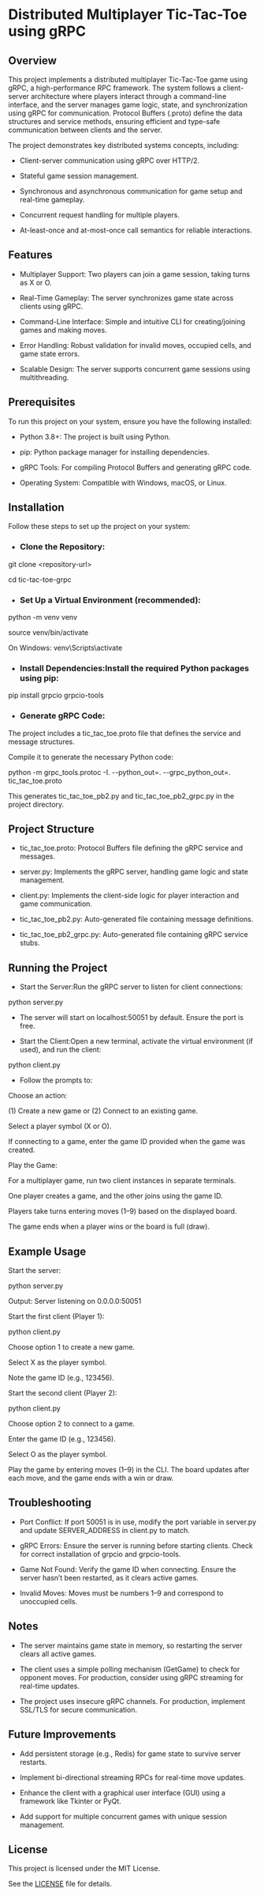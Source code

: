 # Distributed Multiplayer Tic-Tac-Toe using gRPC

## Overview

This project implements a distributed multiplayer Tic-Tac-Toe game using gRPC, a high-performance RPC framework. The system follows a client-server architecture where players interact through a command-line interface, and the server manages game logic, state, and synchronization using gRPC for communication. Protocol Buffers (.proto) define the data structures and service methods, ensuring efficient and type-safe communication between clients and the server.

The project demonstrates key distributed systems concepts, including:

* Client-server communication using gRPC over HTTP/2.

* Stateful game session management.

* Synchronous and asynchronous communication for game setup and real-time gameplay.

* Concurrent request handling for multiple players.

* At-least-once and at-most-once call semantics for reliable interactions.

## Features

* Multiplayer Support: Two players can join a game session, taking turns as X or O.

* Real-Time Gameplay: The server synchronizes game state across clients using gRPC.

* Command-Line Interface: Simple and intuitive CLI for creating/joining games and making moves.

* Error Handling: Robust validation for invalid moves, occupied cells, and game state errors.

* Scalable Design: The server supports concurrent game sessions using multithreading.

## Prerequisites
To run this project on your system, ensure you have the following installed:

* Python 3.8+: The project is built using Python.

* pip: Python package manager for installing dependencies.

* gRPC Tools: For compiling Protocol Buffers and generating gRPC code.

* Operating System: Compatible with Windows, macOS, or Linux.

## Installation
Follow these steps to set up the project on your system:

* ### Clone the Repository:

git clone &lt;repository-url&gt;

cd tic-tac-toe-grpc


* ### Set Up a Virtual Environment (recommended):
python -m venv venv

source venv/bin/activate  

On Windows: venv\Scripts\activate


* ### Install Dependencies:Install the required Python packages using pip:
pip install grpcio grpcio-tools


* ### Generate gRPC Code:
The project includes a tic_tac_toe.proto file that defines the service and message structures. 

Compile it to generate the necessary Python code:

python -m grpc_tools.protoc -I. --python_out=. --grpc_python_out=. tic_tac_toe.proto

This generates tic_tac_toe_pb2.py and tic_tac_toe_pb2_grpc.py in the project directory.


## Project Structure

* tic_tac_toe.proto: Protocol Buffers file defining the gRPC service and messages.

* server.py: Implements the gRPC server, handling game logic and state management.

* client.py: Implements the client-side logic for player interaction and game communication.

* tic_tac_toe_pb2.py: Auto-generated file containing message definitions.

* tic_tac_toe_pb2_grpc.py: Auto-generated file containing gRPC service stubs.

## Running the Project

* Start the Server:Run the gRPC server to listen for client connections:

python server.py

* The server will start on localhost:50051 by default. Ensure the port is free.

* Start the Client:Open a new terminal, activate the virtual environment (if used), and run the client:

python client.py

* Follow the prompts to:

Choose an action: 

(1) Create a new game or (2) Connect to an existing game.

Select a player symbol (X or O).

If connecting to a game, enter the game ID provided when the game was created.


Play the Game:

For a multiplayer game, run two client instances in separate terminals.

One player creates a game, and the other joins using the game ID.

Players take turns entering moves (1–9) based on the displayed board.

The game ends when a player wins or the board is full (draw).



## Example Usage

Start the server:

python server.py

Output: Server listening on 0.0.0.0:50051

Start the first client (Player 1):

python client.py


Choose option 1 to create a new game.

Select X as the player symbol.

Note the game ID (e.g., 123456).


Start the second client (Player 2):

python client.py


Choose option 2 to connect to a game.

Enter the game ID (e.g., 123456).

Select O as the player symbol.


Play the game by entering moves (1–9) in the CLI. The board updates after each move, and the game ends with a win or draw.


## Troubleshooting

* Port Conflict: If port 50051 is in use, modify the port variable in server.py and update SERVER_ADDRESS in client.py to match.

* gRPC Errors: Ensure the server is running before starting clients. Check for correct installation of grpcio and grpcio-tools.

* Game Not Found: Verify the game ID when connecting. Ensure the server hasn’t been restarted, as it clears active games.

* Invalid Moves: Moves must be numbers 1–9 and correspond to unoccupied cells.

## Notes

* The server maintains game state in memory, so restarting the server clears all active games.

* The client uses a simple polling mechanism (GetGame) to check for opponent moves. For production, consider using gRPC streaming for real-time updates.

* The project uses insecure gRPC channels. For production, implement SSL/TLS for secure communication.

## Future Improvements

* Add persistent storage (e.g., Redis) for game state to survive server restarts.
  
* Implement bi-directional streaming RPCs for real-time move updates.
  
* Enhance the client with a graphical user interface (GUI) using a framework like Tkinter or PyQt.
  
* Add support for multiple concurrent games with unique session management.

## License
This project is licensed under the MIT License. 

See the [LICENSE](https://grok.com/chat/LICENSE) file for details.

